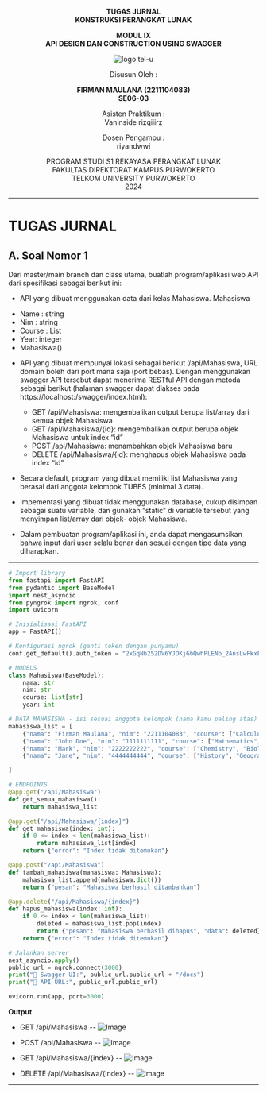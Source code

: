 <div align="center">

**TUGAS JURNAL**  
**KONSTRUKSI PERANGKAT LUNAK**

**MODUL IX**  
**API DESIGN DAN CONSTRUCTION USING SWAGGER**

![logo tel-u](https://github.com/user-attachments/assets/3a44181d-9c92-47f6-8cf0-87755117fd99)

Disusun Oleh :

**FIRMAN MAULANA (2211104083)**  
**SE06-03**

Asisten Praktikum :  
Vaninside
rizqiiirz

Dosen Pengampu :  
riyandwwi

PROGRAM STUDI S1 REKAYASA PERANGKAT LUNAK  
FAKULTAS DIREKTORAT KAMPUS PURWOKERTO  
TELKOM UNIVERSITY PURWOKERTO  
2024

</div>

---

# TUGAS JURNAL

## A. Soal Nomor 1

Dari master/main branch dan class utama, buatlah program/aplikasi web API dari spesifikasi sebagai
berikut ini:
- API yang dibuat menggunakan data dari kelas Mahasiswa.
Mahasiswa
+ Name : string
+ Nim : string
+ Course : List<string>
+ Year: integer
+ Mahasiswa()
- API yang dibuat mempunyai lokasi sebagai berikut ‘/api/Mahasiswa, URL domain boleh
dari port mana saja (port bebas). Dengan menggunakan swagger API tersebut dapat
menerima RESTful API dengan metoda sebagai berikut (halaman swagger dapat diakses
pada https://localhost:<PORT>/swagger/index.html):

    - GET /api/Mahasiswa: mengembalikan output berupa list/array dari semua objek
Mahasiswa
    - GET /api/Mahasiswa/{id}: mengembalikan output berupa objek Mahasiswa untuk
index “id”
    - POST /api/Mahasiswa: menambahkan objek Mahasiswa baru
    - DELETE /api/Mahasiswa/{id}: menghapus objek Mahasiswa pada index “id”
- Secara default, program yang dibuat memiliki list Mahasiswa yang berasal dari anggota
kelompok TUBES (minimal 3 data).
- Impementasi yang dibuat tidak menggunakan database, cukup disimpan sebagai suatu 
variable, dan gunakan “static” di variable tersebut yang menyimpan list/array dari objek-
objek Mahasiswa.
- Dalam pembuatan program/aplikasi ini, anda dapat mengasumsikan bahwa input dari user
selalu benar dan sesuai dengan tipe data yang diharapkan.
---
```py
# Import library
from fastapi import FastAPI
from pydantic import BaseModel
import nest_asyncio
from pyngrok import ngrok, conf
import uvicorn

# Inisialisasi FastAPI
app = FastAPI()

# Konfigurasi ngrok (ganti token dengan punyamu)
conf.get_default().auth_token = "2xGqNb252DV6YJOKjGbQwhPLENo_2AnsLwFkxF3Jjp7qzpcvV"

# MODELS
class Mahasiswa(BaseModel):
    nama: str
    nim: str
    course: list[str]
    year: int 

# DATA MAHASISWA - isi sesuai anggota kelompok (nama kamu paling atas)
mahasiswa_list = [
    {"nama": "Firman Maulana", "nim": "2211104083", "course": ["Calculus", "English"], "year": 2023},
    {"nama": "John Doe", "nim": "1111111111", "course": ["Mathematics", "Physics"], "year": 2023},
    {"nama": "Mark", "nim": "2222222222", "course": ["Chemistry", "Biology"], "year": 2023},
    {"nama": "Jane", "nim": "4444444444", "course": ["History", "Geography"], "year": 2023},

]

# ENDPOINTS
@app.get("/api/Mahasiswa")
def get_semua_mahasiswa():
    return mahasiswa_list

@app.get("/api/Mahasiswa/{index}")
def get_mahasiswa(index: int):
    if 0 <= index < len(mahasiswa_list):
        return mahasiswa_list[index]
    return {"error": "Index tidak ditemukan"}

@app.post("/api/Mahasiswa")
def tambah_mahasiswa(mahasiswa: Mahasiswa):
    mahasiswa_list.append(mahasiswa.dict())
    return {"pesan": "Mahasiswa berhasil ditambahkan"}

@app.delete("/api/Mahasiswa/{index}")
def hapus_mahasiswa(index: int):
    if 0 <= index < len(mahasiswa_list):
        deleted = mahasiswa_list.pop(index)
        return {"pesan": "Mahasiswa berhasil dihapus", "data": deleted}
    return {"error": "Index tidak ditemukan"}

# Jalankan server
nest_asyncio.apply()
public_url = ngrok.connect(3000)
print("🚀 Swagger UI:", public_url.public_url + "/docs")
print("🚀 API URL:", public_url.public_url)

uvicorn.run(app, port=3000)
```



**Output**

- GET /api/Mahasiswa
--
![Image](https://github.com/user-attachments/assets/c81d2764-5c93-49ef-8cea-b138a5cda7ce)

- POST /api/Mahasiswa
--
![Image](https://github.com/user-attachments/assets/7c850444-ef21-41de-bb52-732571ccd83b)

- GET /api/Mahasiswa/{index}
--
![Image](https://github.com/user-attachments/assets/6af3ab6b-d760-4037-83b2-e062a37bca24)

- DELETE /api/Mahasiswa/{index}
--
![Image](https://github.com/user-attachments/assets/fc0e0f97-7b74-4d49-bd13-42d5d524692b)

---